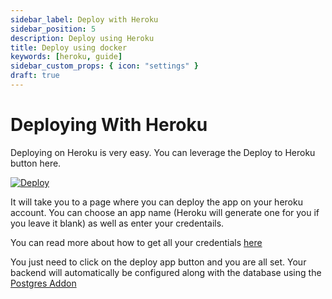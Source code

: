 ```yaml
---
sidebar_label: Deploy with Heroku
sidebar_position: 5
description: Deploy using Heroku
title: Deploy using docker
keywords: [heroku, guide]
sidebar_custom_props: { icon: "settings" }
draft: true
---
```


# Deploying With Heroku

Deploying on Heroku is very easy. You can leverage the Deploy to Heroku button here.

[![Deploy](https://www.herokucdn.com/deploy/button.svg "inline")](https://heroku.com/deploy?template=https://github.com/AgoraIO/app-builder-backend)

It will take you to a page where you can deploy the app on your heroku account. You can choose an app name (Heroku will generate one for you if you leave it blank) as well as enter your credentails.

You can read more about how to get all your credentials [here](/turn-key/guides/backend/Credentials)

You just need to click on the deploy app button and you are all set. Your backend will automatically be configured along with the database using the [Postgres Addon](https://elements.heroku.com/addons/heroku-postgresql)
